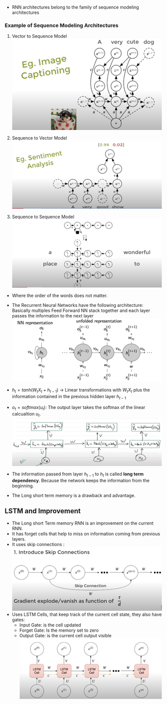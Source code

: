 * RNN architectures belong to the family of sequence modeling architectures

### Example of Sequence Modeling Architectures
1. Vector to Sequence Model
![image](images/vec-toimage.png)

2. Sequence to Vector Model
![image](images/se-to-vec.png)
3. Sequence to Sequence Model
![image](images/seq-to-seq.png)
* Where the order of the words does not matter.
* The Recurrent Neural Networks have the following architecture:
Basically multiples Feed Forward NN stack together and each layer passes the information to the  next layer
![image](images/rnn.png)

* $h_{t} = tanh(W_{t}X_{t} + h_{t-1})$ -> Linear transformations with $W_{t}X_{t}$ plus the information contained in the previous hidden layer $h_{t-1}$
* $o_{t} = softmax(u_{t})$: The output layer takes the softmax of the linear calcualtion $u_{t}$.
![image](images/pic_rnn.png)

* The information passed from layer $h_{t-1}$ to $h_{t}$ is called **long term dependency**. Because the network keeps the information from the beginning.
* The Long short term memory is a drawback and advantage.

## LSTM and Improvement
* The Long short Term memory RNN is an improvement on the current RNN.
* It has forget cells that help to miss on information coming from previous layers.
* It uses skip connections :
![image](images/skip.png)
* Uses LSTM Cells, that keep track of the current cell state, they also have gates:
	* Input Gate: is the cell updated
	* Forget Gate: Is the memory set to zero
	* Output Gate: is the current cell output visible
![image](images/cell.png)



